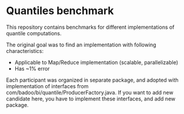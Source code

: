 # Quantiles benchmark
This repository contains benchmarks for different implementations of quantile computations.

The original goal was to find an implementation with following characteristics:

* Applicable to Map/Reduce implementation (scalable, parallelizable)
* Has ~1% error

Each participant was organized in separate package, and adopted with implementation of interfaces from com/badoo/bi/quantile/ProducerFactory.java.
If you want to add new candidate here, you have to implement these interfaces, and add new package.